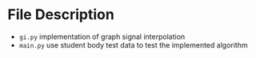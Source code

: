 # File Description

* `gi.py` implementation of graph signal interpolation
* `main.py` use student body test data to test the implemented algorithm

